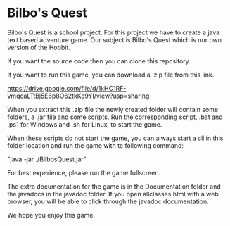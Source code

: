 # Bilbo's Quest

Bilbo's Quest is a school project. For this project we have to create a java text based adventure game.
Our subject is Bilbo's Quest which is our own version of the Hobbit.

If you want the source code then you can clone this repository.

If you want to run this game, you can download a .zip file from this link.

https://drive.google.com/file/d/1kHC1RF-vmqcaLTtBj5E6p8O62tkKe9YI/view?usp=sharing

When you extract this .zip file the newly created folder will contain some folders, a .jar file and some scripts.
Run the corresponding script, .bat and .ps1 for Windows and .sh for Linux, to start the game.

When these scripts do not start the game, you can always start a cli in this folder location and run the game with te following command:

"java -jar ./BilbosQuest.jar"

For best experience, please run the game fullscreen.

The extra documentation for the game is in the Documentation folder and the javadocs in the javadoc folder. If you open allclasses.html with a web browser, you will be able to click through the javadoc documentation.

We hope you enjoy this game.
